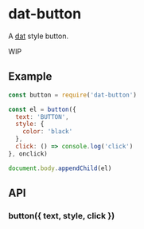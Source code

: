 
# dat-button

A [dat](https://github.com/maxogden/dat) style button.

WIP

## Example

```js
const button = require('dat-button')

const el = button({
  text: 'BUTTON',
  style: {
    color: 'black'
  },
  click: () => console.log('click')
}, onclick)

document.body.appendChild(el)
```

## API

### button({ text, style, click })

